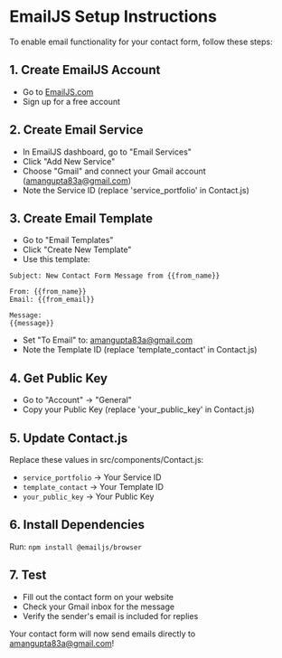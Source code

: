 # EmailJS Setup Instructions

To enable email functionality for your contact form, follow these steps:

## 1. Create EmailJS Account
- Go to [EmailJS.com](https://www.emailjs.com/)
- Sign up for a free account

## 2. Create Email Service
- In EmailJS dashboard, go to "Email Services"
- Click "Add New Service"
- Choose "Gmail" and connect your Gmail account (amangupta83a@gmail.com)
- Note the Service ID (replace 'service_portfolio' in Contact.js)

## 3. Create Email Template
- Go to "Email Templates"
- Click "Create New Template"
- Use this template:

```
Subject: New Contact Form Message from {{from_name}}

From: {{from_name}}
Email: {{from_email}}

Message:
{{message}}
```

- Set "To Email" to: amangupta83a@gmail.com
- Note the Template ID (replace 'template_contact' in Contact.js)

## 4. Get Public Key
- Go to "Account" → "General"
- Copy your Public Key (replace 'your_public_key' in Contact.js)

## 5. Update Contact.js
Replace these values in src/components/Contact.js:
- `service_portfolio` → Your Service ID
- `template_contact` → Your Template ID  
- `your_public_key` → Your Public Key

## 6. Install Dependencies
Run: `npm install @emailjs/browser`

## 7. Test
- Fill out the contact form on your website
- Check your Gmail inbox for the message
- Verify the sender's email is included for replies

Your contact form will now send emails directly to amangupta83a@gmail.com!